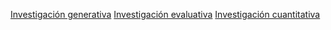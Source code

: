 [Investigación generativa](../../diseo-de-experiencia/investigacin/tipos-de-investigacin/investigacin-generativa.md)
[Investigación evaluativa](../../diseo-de-experiencia/investigacin/tipos-de-investigacin/investigacin-evaluativa.md)
[Investigación cuantitativa](../../diseo-de-experiencia/investigacin/tipos-de-investigacin/investigacin-cuantitativa.md)
